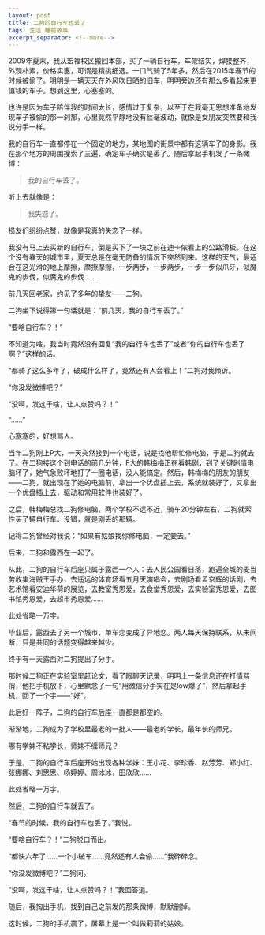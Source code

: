 ```yaml
---
layout: post
title: 二狗的自行车也丢了
tags: 生活 睡前故事
excerpt_separator: <!--more-->
---
```


2009年夏末，我从宏福校区搬回本部，买了一辆自行车，车架结实，焊接整齐，外观朴素，价格实惠，可谓是精挑细选。一口气骑了5年多，然后在2015年春节的时候被偷了。明明是一辆天天在外风吹日晒的旧车，明明旁边还有那么多看起来更值钱的车子。想到这里，心塞塞的。

也许是因为车子陪伴我的时间太长，感情过于复杂，以至于在我毫无思想准备地发现车子被偷的那一刹那，心里竟然平静地没有丝毫波动，就像是女朋友突然要和我说分手一样。

<!--more-->

我的自行车一直都停在一个固定的地方，某地图的街景中都有这辆车子的身影。我在那个地方的周围搜索了三遍，确定车子确实是丢了。随后拿起手机发了一条微博：

> 我的自行车丢了。

听上去就像是：

> 我失恋了。

损友们纷纷点赞，就像是我真的失恋了一样。

我没有马上去买新的自行车，倒是买下了一块之前在迪卡侬看上的公路滑板。在这个没有春天的城市里，夏天总是在毫无防备的情况下突然到来。这样的天气，最适合在这光滑的地上摩擦，摩擦摩擦，一步两步，一步两步，一步一步似爪牙，似魔鬼的步伐，似魔鬼的步伐……

前几天回老家，约见了多年的挚友——二狗。

二狗坐下说得第一句话就是：“前几天，我的自行车丢了。”

“要啥自行车？！”

不知道为啥，我当时竟然没有回复“我的自行车也丢了”或者“你的自行车也丢了啊？”这样的话。

“都骑了这么多年了，破成什么样了，竟然还有人会看上！”二狗对我倾诉。

“你没发微博吧？”

“没啊，发这干啥，让人点赞吗？！”

“……”

心塞塞的，好想骂人。

当年二狗刚上P大，一天突然接到一个电话，说是找他帮忙修电脑，于是二狗就去了。在二狗接这个到电话的前几分钟，F大的韩梅梅正在看韩剧，到了关键剧情电脑坏了，她气急败坏地打了一圈电话，没人能搞定。然后，韩梅梅的朋友的朋友——二狗，就出现在了她的电脑前，拿出一个优盘插上去，系统就装好了，又拿出一个优盘插上去，驱动和常用软件也装好了。

之后，韩梅梅总找二狗修电脑，两个学校不远不近，骑车20分钟左右，二狗就索性买了辆自行车。没错，就是刚丢的那辆。

记得二狗曾经对我说：“如果有姑娘找你修电脑，一定要去。”

后来，二狗和露西在一起了。

从此，二狗的自行车后座只属于露西一个人：去人民公园看日落，跑遍全城的麦当劳收集海贼王手办，去遥远的体育场看五月天演唱会，去剧场看孟京辉的话剧，去艺术馆看安迪华荷的展览，去教室秀恩爱，去食堂秀恩爱，去实验室秀恩爱，去图书馆秀恩爱，去超市秀恩爱……

此处省略一万字。

毕业后，露西去了另一个城市，单车恋变成了异地恋。两人每天保持联系，从未间断，只是共同的话题变得越来越少。

终于有一天露西对二狗提出了分手。

那时候二狗正在实验室里赶论文，看了眼聊天记录，明明上一条信息还在打情骂俏，他把手机放下，心里默念了一句“用微信分手实在是low爆了”，然后拿起手机，回了一个字——“好”。

此后好一阵子，二狗的自行车后座一直都是都空的。

渐渐地，二狗成为了学校里最老的一批人——最老的学长，最年长的师兄。

哪有学妹不粘学长，师妹不缠师兄？

于是，二狗的自行车后座开始出现各种学妹：王小花、李珍香、赵芳芳、郑小红、张娜娜、刘思思、杨婷婷、周冰冰，田欣欣……

此处省略一万字。

然后，二狗的自行车就丢了。

“春节的时候，我的自行车也丢了。”我说。

“要啥自行车？！”二狗脱口而出。

“都快六年了……一个小破车……竟然还有人会偷……”我碎碎念。

“你没发微博吧？”二狗问。

“没啊，发这干啥，让人点赞吗？！”我回答道。

随后，我掏出手机，找到自己之前发的那条微博，默默删掉。

这时候，二狗的手机震了，屏幕上是一个叫做莉莉的姑娘。